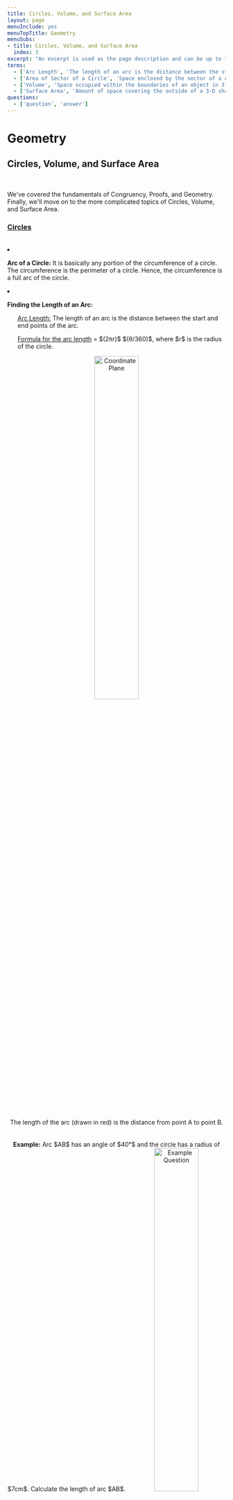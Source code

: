 ```yaml
---
title: Circles, Volume, and Surface Area
layout: page
menuInclude: yes
menuTopTitle: Geometry
menuSubs:
- title: Circles, Volume, and Surface Area
  index: 3
excerpt: "An excerpt is used as the page description and can be up to 160 characters long..."
terms:
  - ['Arc Length', 'The length of an arc is the distance between the start and end points of the arc.']
  - ['Area of Sector of a Circle', 'Space enclosed by the sector of a circle.']
  - ['Volume', 'Space occupied within the boundaries of an object in 3-D space.']
  - ['Surface Area', 'Amount of space covering the outside of a 3-D shape.']
questions:
  - ['question', 'answer']
---
```


<h1>Geometry</h1>

<h2>Circles, Volume, and Surface Area</h2><br>

<p>

We've covered the fundamentals of Congruency, Proofs, and Geometry. Finally, we'll move on to the more complicated topics of Circles, Volume, and Surface Area.

</p>

<p>

<h3><u>Circles</u></h3> <br>

<li>

<b>Arc of a Circle:</b> It is basically any portion of the circumference of a circle. The circumference is the perimeter of a circle. Hence, the circumference is a full arc of the circle.
  
</li>

<li>

  <b>Finding the Length of an Arc:</b>

<ul><u>Arc Length:</u> The length of an arc is the distance between the start and end points of the arc. <br></ul>

<ul><u>Formula for the arc length</u>  = $(2πr)$ $(θ/360)$, where $r$ is the radius of the circle.</ul>

<center><img src="https://www.storyofmathematics.com/wp-content/uploads/2020/07/Arc-of-a-Circle.jpg" alt="Coordinate Plane" style="width:45%;">

</center>

<center>The length of the arc (drawn in red) is the distance from point A to point B.</center><br>

<br>

<center><b>Example:</b> Arc $AB$ has an angle of $40°$ and the circle has a radius of $7cm$. Calculate the length of arc $AB$.

<img src="https://www.storyofmathematics.com/wp-content/uploads/2020/07/Arc-of-a-Circle-Example.jpg" alt="Example Question" style="width:45%;">

<br>

<b>Answer:</b> $(2π7)$ $(40/360)$ = $4.884$ cm.
  
  <br>

</center>


<p>
  
  <br>

<li><b>Area of Sector of a Circle:</b> Space enclosed by the sector of a circle.

<b>Formula = </b> Area of sector of circle = $(πr^2)$ $(θ/360)$, where $θ$ is the sector angle subtended by the arc at the center, <b>in degrees</b>. And, $r$ is the radius of the circle.

Area of sector of circle = $(\frac {1}{2})$ $(r^2 θ)$, where $θ$ is the sector angle subtended by the arc at the center, <b>in radians</b>. And, $r$ is the radius of the circle.

<center><img src="https://d138zd1ktt9iqe.cloudfront.net/media/seo_landing_files/area-of-sector-of-a-circle-1637917885.png" alt="Coordinate Plane" style="width:50%;">

<center>&copy; 2022 Cue Learn Pvt. Ltd.</center>

</center>

</li></p>

<p>

<h3><u>Volume Formulas:</u></h3>

<p><li>

<b>Volume of a Cube:</b>

Formula = $V = a^3$, where $a$ is the edge of the cube.

</li>

<li>

<b>Volume of a Rectangular Prism:</b>

Formula = $V = w*h*l$, where $w$ is the width of the prism, $h$ is the height of the prism, and $l$ is the length of the prism.

</li>

<li>

<b>Volume of a Cylinder:</b>

Formula = $V = πr^2h$, where $r$ is the radius of the cylinder, and $h$ is the height of the cylinder.

</li>

<li>

<b>Volume of a Sphere:</b>

Formula = $V = \frac {4}{3}$ $πr^3$, where $r$ is the radius of the sphere.

</li>

<li>

<b>Volume of a Cone:</b>

Formula = $V = πr^2h/3$, where $r$ is the radius of the cone, and $h$ is the height of the cone.

</li>

<li>

<b>Volume of a Pyramid:</b>

Formula = $V = l * w * (\frac{h}{3})$, where $w$ is the width of the pyramid, $h$ is the height of the pyramid, and $l$ is the base length of the pyramid.

</li></p>

</p>

<p>

<h3><u>Surface Area Formulas:</u></h3>

<p><li>

<b>Surface Area of a Cube:</b>

Formula = $SA = 6a^2$, where $a$ is the edge of the cube.

</li>

<li>

<b>Surface Area of a Rectangular Prism:</b>

Formula = $SA = 2wh + 2wl + 2hl$, where $w$ is the width of the prism, $h$ is the height of the prism, and $l$is the length of the prism.

</li>

<li>

<b>Surface Area of a Cylinder:</b>

Formula = $SA = 2πr^2 + 2πrh$, where $r$ is the radius of the cylinder, and $h$ is the height of the cylinder.

</li>

<li>

<b>Surface Area of a Sphere:</b>

Formula = $SA = 4πr^2$, where $r$ is the radius of the sphere.

</li>

<li>

<b>Surface Area of a Cone:</b>

Formula = $SA = πr^2 + πrl$, where $r$ is the radius of the cone, $h$ is the height of the cone, and $l$ is the slant height of the cone.

</li></p>

</p>
